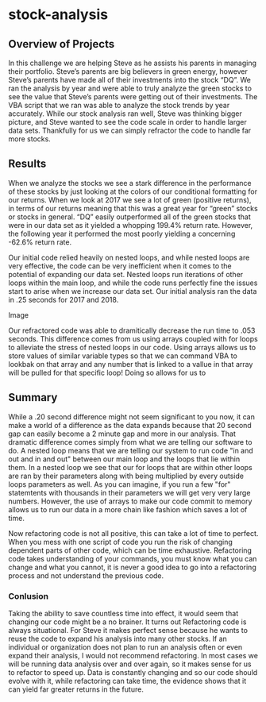 # stock-analysis

## Overview of Projects 

In this challenge we are helping Steve as he assists his parents in managing their portfolio. Steve’s parents are big believers in green energy, however Steve’s parents have made all of their investments into the stock “DQ”. We ran the analysis by year and were able to truly analyze the green stocks to see the value that Steve’s parents were getting out of their investments. The VBA script that we ran was able to analyze the stock trends by year accurately. While our stock analysis ran well, Steve was thinking bigger picture, and Steve wanted to see the code scale in order to handle larger data sets. Thankfully for us we can simply refractor the code to handle far more stocks.

## Results 
When we analyze the stocks we see a stark difference in the performance of these stocks by just looking at the colors of our conditional formatting for our returns. When we look at 2017 we see a lot of green (positive returns), in terms of our returns meaning that this was a great year for “green” stocks or stocks in general. “DQ” easily  outperformed all of the green stocks that were in our data set as it yielded a whopping 199.4% return rate. However, the following year it performed the most poorly yielding a concerning -62.6% return rate.

Our initial code relied heavily on nested loops, and while nested loops are very effective, the code can be very inefficient when it comes to the potential of expanding our data set. Nested loops run iterations of other loops within the main loop, and while the code runs perfectly fine the issues start to arise when we increase our data set. Our initial analysis ran the data in .25 seconds for 2017 and 2018. 

Image

Our refractored code was able to dramitically decrease the run time to .053 seconds. This difference comes from us using arrays coupled with for loops to alleviate the stress of nested loops in our code. Using arrays allows us to store values of similar variable types so that we can command VBA to lookbak on that array and any number that is linked to a vallue in that array will be pulled for that specific loop! Doing so allows for us to 


## Summary 
  
  While a .20 second difference might not seem significant to you now, it can make a world of a difference as the data expands because that 20 second gap can easily become a 2 minute gap and more in our analysis. That dramatic difference comes simply from what we are telling our software to do. A nested loop means that we are telling our system to run code "in and out and in and out" between our main loop and the loops that lie within them. In a nested loop we see that our for loops that are within other loops are ran by their parameters along with being multiplied by every outside loops parameters as well. As you can imagine, if you run a few "for" statemtents with thousands in their parameters we will get very very large numbers. However, the use of arrays to make our code commit to memory allows us to run our data in a more chain like fashion which saves a lot of time. 
  
  Now refactoring code is not all positive, this can take a lot of time to perfect. When you mess with one script of code you run the risk of changing dependent parts of other code, which can be time exhaustive. Refactoring code takes understanding of your commands, you must know what you can change and what you cannot, it is never a good idea to go into a refactoring process and not understand the previous code. 
  
  ### Conlusion
  
  Taking the ability to save countless time into effect, it would seem that changing our code might be a no brainer. It turns out Refactoring code is always situational. For Steve it makes perfect sense because he wants to reuse the code to expand his analysis into many other stocks. If an individual or organization does not plan to run an analysis often or even expand their analysis, I would not recommend refactoring. In most cases we will be running data analysis over and over again, so it makes sense for us to refactor to speed up. Data is constantly changing and so our code should evolve with it, while refactoring can take time, the evidence shows that it can yield far greater returns in the future. 
